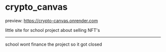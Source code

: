 # crypto_canvas

preview: https://crypto-canvas.onrender.com

little site for school project about selling NFT's

--------------------
school wont finance the project so it got closed
